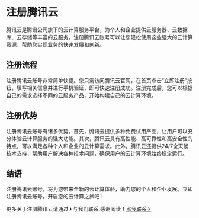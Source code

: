 # 注册腾讯云

腾讯云是腾讯公司旗下的云计算服务平台，为个人和企业提供云服务器、云数据库、云存储等丰富的云服务。注册腾讯云账号可以让您轻松使用这些强大的云计算资源，帮助您实现业务的快速发展和创新。

## 注册流程

注册腾讯云账号非常简单快捷。您只需访问腾讯云官网，在首页点击“立即注册”按钮，填写相关信息并进行手机验证，即可快速注册成功。注册完成后，您可以根据自己的需求选择不同的云服务产品，开始构建自己的云计算环境。

## 注册优势

注册腾讯云账号有诸多优势。首先，腾讯云提供多种免费试用产品，让用户可以充分体验云计算服务的强大功能。其次，腾讯云具有高性能、高可靠性和高安全性的特点，可以满足各种个人和企业的云计算需求。此外，腾讯云还提供24/7全天候技术支持，帮助用户解决各种技术问题，确保用户的云计算环境始终稳定运行。

## 结语

注册腾讯云账号，将为您带来全新的云计算体验，助力您的个人和企业发展。立即注册腾讯云账号，开启您的云计算之旅吧！

更多关于注册腾讯云请通过✈与我们联系,感谢阅读！[点我联系✈](https://ad.k02.cc)